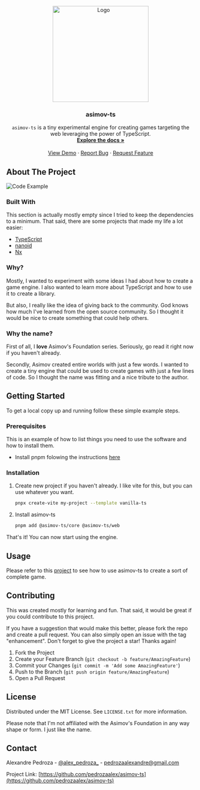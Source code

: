 <!-- PROJECT LOGO -->
<br />
<div align="center">
  <a href="https://github.com/pedrozaalex/asimov-ts">
    <img src="https://github.com/pedrozaalex/asimov-ts/blob/main/.github/asimov-ts.png?raw=true" alt="Logo" width="256" height="256">
  </a>

<h3 align="center">asimov-ts</h3>

  <p align="center">
    <code>asimov-ts</code> is a tiny experimental engine for creating games targeting the web leveraging the power of TypeScript.
    <br />
    <a href="https://github.com/pedrozaalex/asimov-ts"><strong>Explore the docs »</strong></a>
    <br />
    <br />
    <a href="https://github.com/pedrozaalex/tiny_snek">View Demo</a>
    ·
    <a href="https://github.com/pedrozaalex/asimov-ts/issues">Report Bug</a>
    ·
    <a href="https://github.com/pedrozaalex/asimov-ts/issues">Request Feature</a>
  </p>
</div>

<!-- ABOUT THE PROJECT -->

## About The Project

![Code Example](https://github.com/pedrozaalex/asimov-ts/blob/main/.github/code-example.png?raw=true)

### Built With

This section is actually mostly empty since I tried to keep the dependencies to a minimum. That said, there are some projects that made my life a lot easier:

- [TypeScript](https://www.typescriptlang.org/)
- [nanoid](https://github.com/ai/nanoid)
- [Nx](https://nx.dev/)

### Why?

Mostly, I wanted to experiment with some ideas I had about how to create a game engine. I also wanted to learn more about TypeScript and how to use it to create a library.

But also, I really like the idea of giving back to the community. God knows how much I've learned from the open source community. So I thought it would be nice to create something that could help others.

### Why the name?

First of all, I **love** Asimov's Foundation series. Seriously, go read it right now if you haven't already.

Secondly, Asimov created entire worlds with just a few words. I wanted to create a tiny engine that could be used to create games with just a few lines of code. So I thought the name was fitting and a nice tribute to the author.

<!-- GETTING STARTED -->

## Getting Started

To get a local copy up and running follow these simple example steps.

### Prerequisites

This is an example of how to list things you need to use the software and how to install them.

- Install pnpm folowing the instructions [here](https://pnpm.io/installation)

### Installation

1. Create new project if you haven't already. I like vite for this, but you can use whatever you want.

   ```sh
   pnpx create-vite my-project --template vanilla-ts
   ```

1. Install asimov-ts

   ```sh
   pnpm add @asimov-ts/core @asimov-ts/web
   ```

That's it! You can now start using the engine.

<!-- USAGE EXAMPLES -->

## Usage

Please refer to this [project](https://github.com/pedrozaalex/tiny_snek) to see how to use asimov-ts to create a sort of complete game.

<!-- ROADMAP -->

<!-- CONTRIBUTING -->

## Contributing

This was created mostly for learning and fun. That said, it would be great if you could contribute to this project.

If you have a suggestion that would make this better, please fork the repo and create a pull request. You can also simply open an issue with the tag "enhancement".
Don't forget to give the project a star! Thanks again!

1. Fork the Project
2. Create your Feature Branch (`git checkout -b feature/AmazingFeature`)
3. Commit your Changes (`git commit -m 'Add some AmazingFeature'`)
4. Push to the Branch (`git push origin feature/AmazingFeature`)
5. Open a Pull Request

<!-- LICENSE -->

## License

Distributed under the MIT License. See `LICENSE.txt` for more information.

Please note that I'm not affiliated with the Asimov's Foundation in any way shape or form. I just like the name.

<!-- CONTACT -->

## Contact

Alexandre Pedroza - [@alex_pedroza\_](https://twitter.com/alex_pedroza_) - pedrozaalexandre@gmail.com

Project Link: [https://github.com/pedrozaalex/asimov-ts](https://github.com/pedrozaalex/asimov-ts)
